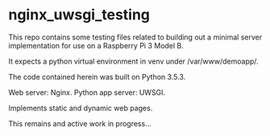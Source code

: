 # nginx_uwsgi_testing

This repo contains some testing files related to building out a 
minimal server implementation for use on a Raspberry Pi 3 Model B.

It expects a python virtual environment in venv under /var/www/demoapp/.

The code contained herein was built on Python 3.5.3.

Web server:  Nginx.
Python app server: UWSGI.

Implements static and dynamic web pages.

This remains and active work in progress...
